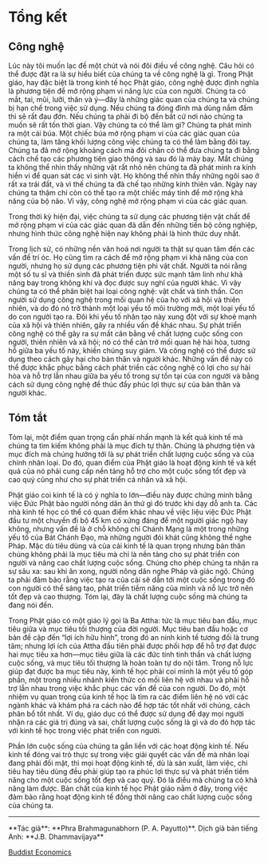 # Tổng kết

## Công nghệ

Lúc này tôi muốn lạc đề một chút và nói đôi điều về công nghệ. Câu hỏi có thể được đặt ra là sự hiểu biết của chúng ta về công nghệ là gì. Trong Phật giáo, hay đặc biệt là trong kinh tế học Phật giáo, công nghệ được định nghĩa là phương tiện để mở rộng phạm vi năng lực của con người. Chúng ta có mắt, tai, mũi, lưỡi, thân và ý&mdash;đây là những giác quan của chúng ta và chúng bị hạn chế trong việc sử dụng. Nếu chúng ta đóng đinh mà dùng nắm đấm thì sẽ rất đau đớn. Nếu chúng ta phải đi bộ đến bất cứ nơi nào chúng ta muốn sẽ rất tốn thời gian. Vậy chúng ta có thể làm gì? Chúng ta phát minh ra một cái búa. Một chiếc búa mở rộng phạm vi của các giác quan của chúng ta, làm tăng khối lượng công việc chúng ta có thể làm bằng đôi tay. Chúng ta đã mở rộng khoảng cách mà đôi chân có thể đưa chúng ta đi bằng cách chế tạo các phương tiện giao thông và sau đó là máy bay. Mắt chúng ta không thể nhìn thấy những vật rất nhỏ nên chúng ta đã phát minh ra kính hiển vi để quan sát các vi sinh vật. Họ không thể nhìn thấy những ngôi sao ở rất xa trái đất, và vì thế chúng ta đã chế tạo những kính thiên văn. Ngày nay chúng ta thậm chí còn có thể tạo ra một chiếc máy tính để mở rộng khả năng của bộ não. Vì vậy, công nghệ mở rộng phạm vi của các giác quan.

Trong thời kỳ hiện đại, việc chúng ta sử dụng các phương tiện vật chất để mở rộng phạm vi của các giác quan đã dẫn đến những tiến bộ công nghiệp, nhưng hình thức công nghệ hiện nay không phải là hình thức duy nhất. 

Trong lịch sử, có những nền văn hoá nơi người ta thật sự quan tâm đến các vấn đề trí óc. Họ cũng tìm ra cách để mở rộng phạm vi khả năng của con người, nhưng họ sử dụng các phương tiện phi vật chất. Người ta nói rằng một số tu sĩ và thiền sinh đã phát triển được sức mạnh tâm linh như khả năng bay trong không khí và đọc được suy nghĩ của người khác. Vì vậy chúng ta có thể phân biệt hai loại công nghệ: vật chất và tinh thần. Con người sử dụng công nghệ trong mối quan hệ của họ với xã hội và thiên nhiên, và do đó nó trở thành một loại yếu tố môi trường mới, một loại yếu tố do con người tạo ra. Đôi khi yếu tố nhân tạo này xung đột với sự khoẻ mạnh của xã hội và thiên nhiên, gây ra nhiều vấn đề khác nhau. Sự phát triển công nghệ có thể gây ra sự mất cân bằng về chất lượng cuộc sống con người, thiên nhiên và xã hội; nó có thể cản trở mối quan hệ hài hòa, tương hỗ giữa ba yếu tố này, khiến chúng suy giảm. Và công nghệ có thể được sử dụng theo cách gây hại cho bản thân và người khác. Những vấn đề này có thể được khắc phục bằng cách phát triển các công nghệ có lợi cho sự hài hòa và hỗ trợ lẫn nhau giữa ba yếu tố trong sự tồn tại của con người và bằng cách sử dụng công nghệ để thúc đẩy phúc lợi thực sự của bản thân và người khác.

## Tóm tắt

Tóm lại, một điểm quan trọng cần phải nhấn mạnh là kết quả kinh tế mà chúng ta tìm kiếm không phải là mục đích tự thân. Chúng là phương tiện và mục đích mà chúng hướng tới là sự phát triển chất lượng cuộc sống và của chính nhân loại. Do đó, quan điểm của Phật giáo là hoạt động kinh tế và kết quả của nó phải cung cấp nền tảng hỗ trợ cho một cuộc sống tốt đẹp và cao quý cũng như cho sự phát triển cá nhân và xã hội.
   
Phật giáo coi kinh tế là có ý nghĩa to lớn&mdash;điều này được chứng minh bằng việc Đức Phật bảo người nông dân ăn thứ gì đó trước khi dạy dỗ anh ta. Các nhà kinh tế học có thể có quan điểm khác nhau về việc liệu việc Đức Phật đầu tư một chuyến đi bộ 45 km có xứng đáng để một người giác ngộ hay không, nhưng vấn đề là ở chỗ không chỉ Chánh Mạng là một trong những yếu tố của Bát Chánh Đạo, mà những người đói khát cũng không thể nghe Pháp. Mặc dù tiêu dùng và của cải kinh tế là quan trọng nhưng bản thân chúng không phải là mục tiêu mà chỉ là nền tảng cho sự phát triển con người và nâng cao chất lượng cuộc sống. Chúng cho phép chúng ta
nhận ra sự sâu xa: sau khi ăn xong, người nông dân nghe Pháp và giác ngộ. Chúng ta phải đảm bảo rằng việc tạo ra của cải sẽ dẫn tới một cuộc sống trong đó con người có thể sáng tạo, phát triển tiềm năng của mình và nỗ lực trở nên tốt đẹp và cao thượng.
Tóm lại, đây là chất lượng cuộc sống mà chúng ta đang nói đến.

Trong Phật giáo có một giáo lý gọi là Ba Attha: tức là mục tiêu ban đầu, mục tiêu giữa và mục tiêu tối thượng của đời người. Mục tiêu ban đầu hoặc cơ bản đề cập đến “lợi ích hữu hình”, trong đó an ninh kinh tế tương đối là trung tâm; nhưng lợi ích của Attha đầu tiên phải được phối hợp để hỗ trợ đạt
được hai mục tiêu xa hơn&mdash;mục tiêu giữa là các đức tính tinh thần và chất lượng cuộc sống, và mục tiêu tối thượng là hoàn toàn tự do nội tâm. Trong nỗ lực giúp đạt được ba mục tiêu này, kinh tế học phải coi mình là một yếu tố góp phần, một trong nhiều nhánh kiến thức có mối liên hệ với
nhau và phải hỗ trợ lẫn nhau trong việc khắc phục các vấn đề của con người. Do đó, một nhiệm vụ quan trọng của kinh tế học là tìm ra các điểm liên hệ nó với các ngành khác và khám phá ra cách nào để hợp tác tốt nhất với chúng, cách phân bổ tốt nhất. Ví dụ, giáo dục có thể được sử dụng để dạy mọi người nhận ra các giá trị đúng và sai, chất lượng
cuộc sống là gì và do đó hợp tác với kinh tế học trong việc phát triển con người.

Phần lớn cuộc sống của chúng ta gắn liền với các hoạt động kinh tế. Nếu kinh tế đóng vai trò thực sự trong việc giải quyết các vấn đề mà nhân loại đang phải đối mặt, thì mọi hoạt động kinh tế, dù là sản xuất, làm việc, chi tiêu hay tiêu dùng đều phải giúp tạo ra phúc lợi thực sự và phát triển tiềm năng cho một cuộc sống tốt đẹp và cao quý. Đó là điều mà chúng ta có khả năng làm được. Bản chất của kinh tế học Phật giáo nằm ở đây, trong việc đảm bảo rằng hoạt động kinh tế đồng thời nâng cao chất lượng cuộc sống của chúng ta.

<hr/>
**Tác giả**: **Phra Brahmagunabhorn (P. A. Payutto)**. Dịch giả bản tiếng Anh:  **J.B. Dhammavijaya**

[Buddist Economics](https://www.papayutto.org/en/book_detail/496)